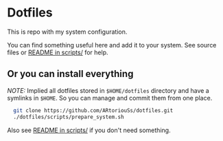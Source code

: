 # Dotfiles

This is repo with my system configuration.

You can find something useful here and add it to your system. See source files or [README in scripts/](scripts) for help.

## Or you can install everything

*NOTE:* Implied all dotfiles stored in `$HOME/dotfiles` directory and have a symlinks in `$HOME`. So you can manage and commit them from one place.

```bash
  git clone https://github.com/ARtoriouSs/dotfiles.git
  ./dotfiles/scripts/prepare_system.sh
```

Also see [README in scripts/](scripts) if you don't need something.
